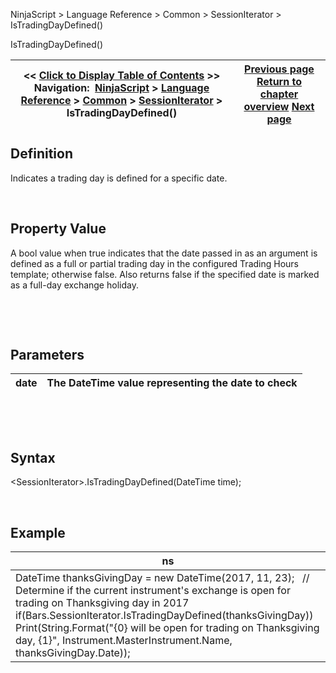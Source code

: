 ﻿


NinjaScript \> Language Reference \> Common \> SessionIterator \> IsTradingDayDefined()






















IsTradingDayDefined()







| \<\< [Click to Display Table of Contents](istradingdaydefined.md) \>\> **Navigation:**     [NinjaScript](ninjascript-1.md) \> [Language Reference](language_reference_wip-1.md) \> [Common](common-1.md) \> [SessionIterator](sessioniterator-1.md) \> IsTradingDayDefined() | [Previous page](isnewsession-1.md) [Return to chapter overview](sessioniterator-1.md) [Next page](simplefont_class-1.md) |
| --- | --- |











## Definition


Indicates a trading day is defined for a specific date.


 


## Property Value


A bool value when true indicates that the date passed in as an argument is defined as a full or partial trading day in the configured Trading Hours template; otherwise false. Also returns false if the specified date is marked as a full\-day exchange holiday. 


 


 


## Parameters




| date | The DateTime value representing the date to check |
| --- | --- |



 


 


## Syntax


\<SessionIterator\>.IsTradingDayDefined(DateTime time);


 


## 


## Example




| ns |
| --- |
| DateTime thanksGivingDay \= new DateTime(2017, 11, 23);   // Determine if the current instrument's exchange is open for trading on Thanksgiving day in 2017 if(Bars.SessionIterator.IsTradingDayDefined(thanksGivingDay))    Print(String.Format("{0} will be open for trading on Thanksgiving day, {1}", Instrument.MasterInstrument.Name, thanksGivingDay.Date)); |









